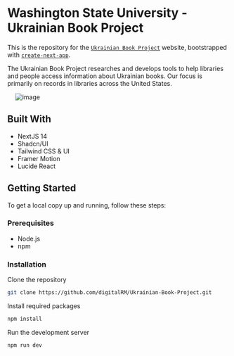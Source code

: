 # **Washington State University - Ukrainian Book Project**

This is the repository for the [`Ukrainian Book Project`](https://ukrainian-book-project.vercel.app/) website, bootstrapped with [`create-next-app`](https://github.com/vercel/next.js/tree/canary/packages/create-next-app).

The Ukrainian Book Project researches and develops tools to help libraries and people access information about Ukrainian books. Our focus is primarily on records in libraries across the United States.

  
![image](https://github.com/digitalRM/Ukrainian-Book-Project/assets/70782025/7623115d-f409-4a6b-ad83-3c5ab14f8256)

## Built With

- NextJS 14
- Shadcn/UI
- Tailwind CSS & UI
- Framer Motion
- Lucide React

## Getting Started

To get a local copy up and running, follow these steps:

### Prerequisites

- Node.js
- npm

### Installation

Clone the repository

```bash
git clone https://github.com/digitalRM/Ukrainian-Book-Project.git
```

Install required packages

```bash
npm install
```

Run the development server

```bash
npm run dev
```
